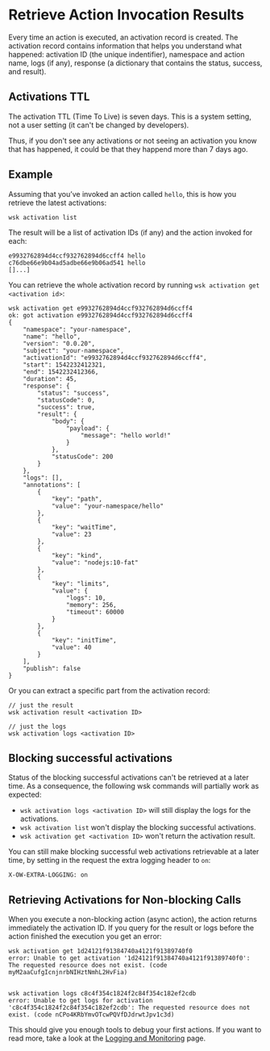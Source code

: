 # Retrieve Action Invocation Results

Every time an action is executed, an activation record is created. The activation record contains information that helps you understand what happened: activation ID (the unique indentifier), namespace and action name, logs (if any), response (a dictionary that contains the status, success, and result).

## Activations TTL

The activation TTL (Time To Live) is seven days. This is a system setting, not a user setting (it can't be changed by developers).

Thus, if you don't see any activations or not seeing an activation you know that has happened, it could be that they happend more than 7 days ago.

## Example

Assuming that you&rsquo;ve invoked an action called `hello`, this is how you retrieve the latest activations:

`wsk activation list`

The result will be a list of activation IDs (if any) and the action invoked for each:

```
e9932762894d4ccf932762894d6ccff4 hello            
c76dbe66e9b04ad5adbe66e9b06ad541 hello            
[]...]
```

You can retrieve the whole activation record by running `wsk activation get <activation id>`:

```
wsk activation get e9932762894d4ccf932762894d6ccff4
ok: got activation e9932762894d4ccf932762894d6ccff4
{
    "namespace": "your-namespace",
    "name": "hello",
    "version": "0.0.20",
    "subject": "your-namespace",
    "activationId": "e9932762894d4ccf932762894d6ccff4",
    "start": 1542232412321,
    "end": 1542232412366,
    "duration": 45,
    "response": {
        "status": "success",
        "statusCode": 0,
        "success": true,
        "result": {
            "body": {
                "payload": {
                    "message": "hello world!"
                }
            },
            "statusCode": 200
        }
    },
    "logs": [],
    "annotations": [
        {
            "key": "path",
            "value": "your-namespace/hello"
        },
        {
            "key": "waitTime",
            "value": 23
        },
        {
            "key": "kind",
            "value": "nodejs:10-fat"
        },
        {
            "key": "limits",
            "value": {
                "logs": 10,
                "memory": 256,
                "timeout": 60000
            }
        },
        {
            "key": "initTime",
            "value": 40
        }
    ],
    "publish": false
}
```

Or you can extract a specific part from the activation record:

```
// just the result
wsk activation result <activation ID>

// just the logs
wsk activation logs <activation ID>
```

## Blocking successful activations

Status of the blocking successful activations can't be retrieved at a later time. 
As a consequence, the following wsk commands will partially work as expected: 
- `wsk activation logs <activation ID>` will still display the logs for the activations.
- `wsk activation list` won't display the blocking successful activations. 
- `wsk activation get <activation ID>` won't return the activation result. 

You can still make blocking successful web activations retrievable at a later time, by setting in the request the extra logging header to `on`: 
```
X-OW-EXTRA-LOGGING: on
``` 

## Retrieving Activations for Non-blocking Calls

When you execute a non-blocking action (async action), the action returns immediately the activation ID. If you query for the result or logs before the action finished the execution you get an error:
```
wsk activation get 1d24121f91384740a4121f91389740f0
error: Unable to get activation '1d24121f91384740a4121f91389740f0': The requested resource does not exist. (code myM2aaCufgIcnjnrbNIHztNmhL2HvFia)


wsk activation logs c8c4f354c1824f2c84f354c182ef2cdb
error: Unable to get logs for activation 'c8c4f354c1824f2c84f354c182ef2cdb': The requested resource does not exist. (code nCPo4KRbYmvOTcwPQVfDJdrwtJpv1c3d)
```

This should give you enough tools to debug your first actions. If you want to read more, take a look at the [Logging and Monitoring](../guides/logging_monitoring.md 'Logging and Monitoring') page.
